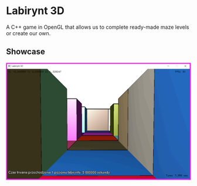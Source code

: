 # Labirynt 3D

A C++ game in OpenGL that allows us to complete ready-made maze levels or create our own.

## Showcase

<div align="center">
  <img src="https://github.com/Benonki/Portfolio/blob/main/StronaGlowna/sc/labirynt.PNG" alt="Preview of My Project">
</div>

